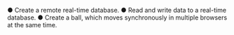● Create a remote real-time database.
● Read and write data to a real-time database.
● Create a ball, which moves synchronously in multiple browsers at the same time.